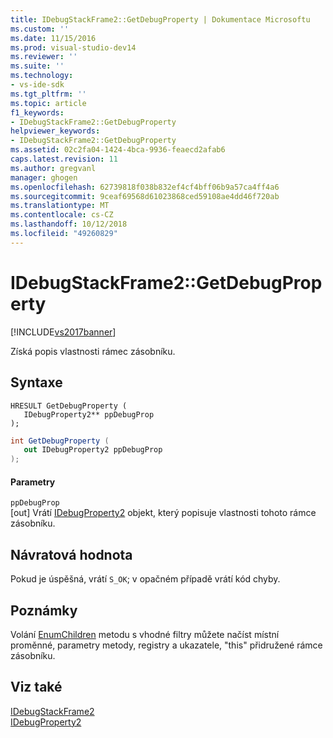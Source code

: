 ```yaml
---
title: IDebugStackFrame2::GetDebugProperty | Dokumentace Microsoftu
ms.custom: ''
ms.date: 11/15/2016
ms.prod: visual-studio-dev14
ms.reviewer: ''
ms.suite: ''
ms.technology:
- vs-ide-sdk
ms.tgt_pltfrm: ''
ms.topic: article
f1_keywords:
- IDebugStackFrame2::GetDebugProperty
helpviewer_keywords:
- IDebugStackFrame2::GetDebugProperty
ms.assetid: 02c2fa04-1424-4bca-9936-feaecd2afab6
caps.latest.revision: 11
ms.author: gregvanl
manager: ghogen
ms.openlocfilehash: 62739818f038b832ef4cf4bff06b9a57ca4ff4a6
ms.sourcegitcommit: 9ceaf69568d61023868ced59108ae4dd46f720ab
ms.translationtype: MT
ms.contentlocale: cs-CZ
ms.lasthandoff: 10/12/2018
ms.locfileid: "49260829"
---
```

# <a name="idebugstackframe2getdebugproperty"></a>IDebugStackFrame2::GetDebugProperty
[!INCLUDE[vs2017banner](../../../includes/vs2017banner.md)]

Získá popis vlastnosti rámec zásobníku.  
  
## <a name="syntax"></a>Syntaxe  
  
```cpp#  
HRESULT GetDebugProperty (   
   IDebugProperty2** ppDebugProp  
);  
```  
  
```csharp  
int GetDebugProperty (   
   out IDebugProperty2 ppDebugProp  
);  
```  
  
#### <a name="parameters"></a>Parametry  
 `ppDebugProp`  
 [out] Vrátí [IDebugProperty2](../../../extensibility/debugger/reference/idebugproperty2.md) objekt, který popisuje vlastnosti tohoto rámce zásobníku.  
  
## <a name="return-value"></a>Návratová hodnota  
 Pokud je úspěšná, vrátí `S_OK`; v opačném případě vrátí kód chyby.  
  
## <a name="remarks"></a>Poznámky  
 Volání [EnumChildren](../../../extensibility/debugger/reference/idebugproperty2-enumchildren.md) metodu s vhodné filtry můžete načíst místní proměnné, parametry metody, registry a ukazatele, "this" přidružené rámce zásobníku.  
  
## <a name="see-also"></a>Viz také  
 [IDebugStackFrame2](../../../extensibility/debugger/reference/idebugstackframe2.md)   
 [IDebugProperty2](../../../extensibility/debugger/reference/idebugproperty2.md)

